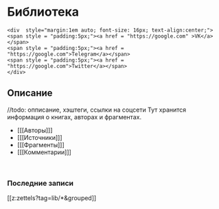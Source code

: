 # Библиотека
``` {=html}
<div  style="margin:1em auto; font-size: 16px; text-align:center;">
<span style = "padding:5px;"><a href = "https://google.com" >VK</a></span>
<span style = "padding:5px;"><a href = "https://google.com">Telegram</a></span>
<span style = "padding:5px;"><a href = "https://google.com">Twitter</a></span>
</div>
```

## Описание
//todo: опписание, хэштеги, ссылки на соцсети
Тут хранится информация о книгах, авторах и фрагментах.


- [[[Авторы]]] 
- [[[Источники]]]
- [[[Фрагменты]]]
- [[[Комментарии]]]

<br/>

### Последние записи

[[z:zettels?tag=lib/*&grouped]]

<!--
[[z:zettels?tag=lib/personality]]
[[z:zettels?tag=lib/ex]]
[[z:zettels?tag=lib/fragmentum]]
[[z:zettels?tag=lib/commentarium]]



### Описание
Тут хранится информация о книгах, авторах и фрагментах.

<br />

### Разделы
<p>

>### [[[Авторы]]] 
>[[z:zettels?tag=lib/personality]]

<p>

>### [[[Источники]]]
>[[z:zettels?tag=lib/ex]]

<p>
	
>### [[[Фрагменты]]]
>[[z:zettels?tag=lib/fragmentum&timeline]]
	
<p>

>### [[[Комментарии]]] 
>[[z:zettels?tag=lib/commentarium&timeline]]

-->